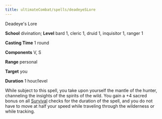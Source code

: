 ```yaml
---
title: ultimateCombat/spells/deadeyeSLore
---
```

Deadeye's Lore

**School** divination; **Level** bard 1, cleric 1, druid 1, inquisitor 1, ranger 1

**Casting Time** 1 round

**Components** V, S

**Range** personal

**Target** you

**Duration** 1 hour/level

While subject to this spell, you take upon yourself the mantle of the hunter, channeling the insights of the spirits of the wild. You gain a +4 sacred bonus on all [Survival](skills/survival#_survival) checks for the duration of the spell, and you do not have to move at half your speed while traveling through the wilderness or while tracking.

